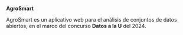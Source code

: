 **AgroSmart**

AgroSmart es un aplicativo web para el análisis de conjuntos de datos abiertos, en el marco del concurso **Datos a la U** del 2024.
